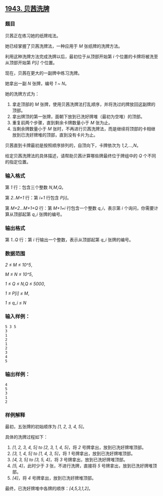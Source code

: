 ## [1943. 贝茜洗牌](https://www.acwing.com/problem/content/1945/)

### 题目

贝茜正在练习她的纸牌戏法。

她已经掌握了贝茜洗牌法，一种应用于 *M* 张纸牌的洗牌方法。

利用这种洗牌方法完成洗牌以后，最初位于从顶部开始第 *i* 个位置的卡牌将被洗至从顶部开始第 *P[i]* 个位置。

现在，贝茜在更大的一副牌中练习洗牌。

她拿出一副 *N* 张牌，编号 *1 ~ N*。

她的洗牌方式为：

1. 拿走顶部的 *M* 张牌，使用贝茜洗牌法打乱顺序，并将洗过的牌放回这副牌的顶部。
2. 拿出牌顶的第一张牌，面朝下放到已洗好牌堆（最初为空堆）的顶部。
3. 重复前两个步骤，直到剩余卡牌数量小于 *M* 张为止。
4. 当剩余牌数量小于 *M* 张时，不再进行贝茜洗牌法，而是继续将顶部的卡相继放到已洗好牌堆的顶部，直到没有卡片为止。

贝茜直到卡牌最初是按照顺序排列的，自顶向下，卡牌依次为 *1,2,…,N*。

给定贝茜洗牌法的具体描述，请帮助贝茜计算哪些牌最终位于牌组中的 *Q* 个不同的指定位置。

### 输入格式

第 *1* 行：包含三个整数 *N,M,Q*。

第 *2..M+1* 行：第 *i+1* 行包含 *P[i]*。

第 *M+2…M+1+Q* 行：第 *M+1+i* 行包含一个整数 *q_i*，表示第 *i* 个询问，你需要计算从顶部起第 *q_i* 张牌的编号。

### 输出格式

第 *1..Q* 行：第 *i* 行输出一个整数，表示从顶部起第 *q_i* 张牌的编号。

### 数据范围

*2 ≤ M ≤ 10^5*,

*M ≤ N ≤ 10^5*,

*1 ≤ Q ≤ N,Q ≤ 5000*,

*1 ≤ P[i] ≤ M*,

*1 ≤ q_i ≤ N*

### 输入样例：

```
5 3 5
3
1
2
1
2
3
4
5
```

### 输出样例：

```
4
5
3
1
2
```

### 样例解释

最初，五张牌的初始顺序为 *[1, 2, 3, 4, 5]*。

具体的洗牌过程如下：

1. *[1, 2, 3, 4, 5] to [2, 3, 1, 4, 5]*，将 *2* 号牌拿出，放到已洗好牌堆顶部。
2. *[3, 1, 4, 5] to [1, 4, 3, 5]*，将 *1* 号牌拿出，放到已洗好牌堆顶部。
3. *[4, 3, 5] to [3, 5, 4]*，将 *3* 号牌拿出，放到已洗好牌堆顶部。
4. *[5, 4]*，此时少于 *3* 张，不进行洗牌，直接将 *5* 号牌拿出，放到已洗好牌堆顶部。
5. *[4]*，将 *4* 号牌拿出，放到已洗好牌堆顶部。

最终，已洗好牌堆中各牌的顺序：*[4,5,3,1,2]*。
